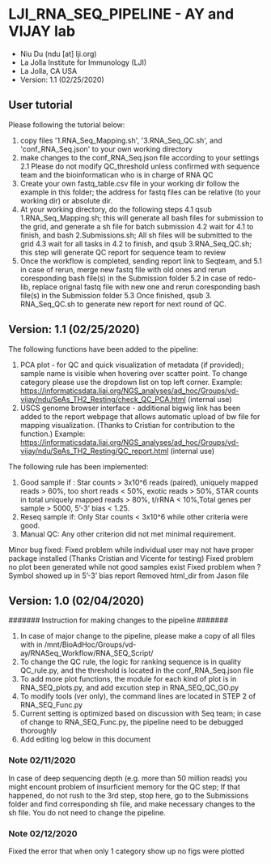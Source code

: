 # **LJI_RNA_SEQ_PIPELINE - AY and VIJAY lab**
* Niu Du (ndu [at] lji.org)
* La Jolla Institute for Immunology (LJI)
* La Jolla, CA USA
* Version: 1.1 (02/25/2020)

## User tutorial 
Please following the tutorial below:

1. copy files '1.RNA_Seq_Mapping.sh', '3.RNA_Seq_QC.sh', and 'conf_RNA_Seq.json' to your own working directory 
2. make changes to the conf_RNA_Seq.json file according to your settings
   2.1 Please do not modify QC_threshold unless confirmed with sequence team and the bioinformatican who is in charge of RNA QC
3. Create your own fastq_table.csv file in your working dir follow the example in this folder; the address for fastq files can be relative (to your working dir) or absolute dir. 
4. At your working directory, do the following steps
   4.1 qsub 1.RNA_Seq_Mapping.sh; this will generate all bash files for submission to the grid, and generate a sh file for batch submission
   4.2 wait for 4.1 to finish, and bash 2.Submissions.sh; All sh files will be submitted to the grid
   4.3 wait for all tasks in 4.2 to finish, and qsub 3.RNA_Seq_QC.sh; this step will generate QC report for sequence team to review
5. Once the workflow is completed, sending report link to Seqteam, and
   5.1 in case of rerun, merge new fastq file with old ones and rerun coresponding bash file(s) in the Submission folder
   5.2 in case of redo-lib, replace orignal fastq file with new one and rerun coresponding bash file(s) in the Submission folder
   5.3 Once finished, qsub 3. RNA_Seq_QC.sh to generate new report for next round of QC.

## Version: 1.1 (02/25/2020)

The following functions have been added to the pipeline:
1. PCA plot - for QC and quick visualization of metadata (if provided); sample name is visible when hovering over scatter point. To change category please use the dropdown list on top left corner. 
Example: https://informaticsdata.liai.org/NGS_analyses/ad_hoc/Groups/vd-vijay/ndu/SeAs_TH2_Resting/check_QC_PCA.html (internal use)
2. USCS genome browser interface - additional bigwig link has been added to the report webpage that allows automatic upload of bw file for mapping visualization. (Thanks to Cristian for contribution to the function.) 
Example: https://informaticsdata.liai.org/NGS_analyses/ad_hoc/Groups/vd-vijay/ndu/SeAs_TH2_Resting/QC_report.html (internal use)

The following rule has been implemented:
1. Good sample if : Star counts > 3x10^6 reads (paired), uniquely mapped reads > 60%, too short reads < 50%, exotic reads > 50%, STAR counts in total uniquely mapped reads > 80%, t/rRNA < 10%,Total genes per sample > 5000,  5’-3’ bias < 1.25.
2. Reseq sample if: Only Star counts < 3x10^6 while other criteria were good.
3. Manual QC: Any other criterion did not met minimal requirement.

Minor bug fixed:
Fixed problem while individual user may not have proper package installed (Thanks Cristian and Vicente for testing)
Fixed problem no plot been generated while not good samples exist
Fixed problem when ? Symbol showed up in  5’-3’ bias report
Removed html_dir from Jason file  


## Version: 1.0 (02/04/2020)



####### Instruction for making changes to the pipeline #######
1. In case of major change to the pipeline, please make a copy of all files with in /mnt/BioAdHoc/Groups/vd-ay/RNASeq_Workflow/RNA_SEQ_Script/
2. To change the QC rule, the logic for ranking sequence is in quality QC_rule.py, and the threshold is located in the conf_RNA_Seq.json file
3. To add more plot functions, the module for each kind of plot is in RNA_SEQ_plots.py, and add excution step in RNA_SEQ_QC_GO.py
4. To modify tools (ver only), the command lines are located in STEP 2 of RNA_SEQ_Func.py
5. Current setting is optimized based on discussion with Seq team; in case of change to RNA_SEQ_Func.py, the pipeline need to be debugged thoroughly
6. Add editing log below in this document

### Note 02/11/2020
In case of deep sequencing depth (e.g. more than 50 million reads) you might encount problem of insurficient memory for the QC step; If that happened, do not rush to the 3rd step, stop here, go to the Submissions folder and find corresponding sh file, and make necessary changes to the sh file. You do not need to change the pipeline. 


### Note 02/12/2020
Fixed the error that when only 1 category show up no figs were plotted
